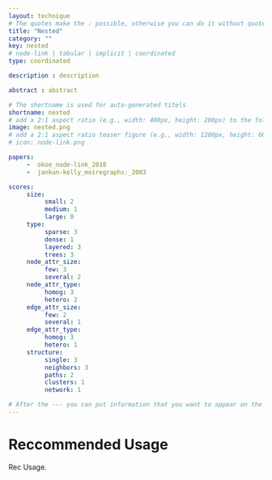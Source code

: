 ```yaml
---
layout: technique
# The quotes make the : possible, otherwise you can do it without quotes
title: "Nested"
category: ""
key: nested
# node-link | tabular | implicit | coordinated 
type: coordinated

description : description

abstract : abstract

# The shortname is used for auto-generated titels
shortname: nested
# add a 2:1 aspect ratio (e.g., width: 400px, height: 200px) to the folder /assets/images/papers/
image: nested.png
# add a 2:1 aspect ratio teaser figure (e.g., width: 1200px, height: 600px) to the folder /assets/images/papers/
# icon: node-link.png

papers:
     -  okoe_node-link_2018
     -  jankun-kelly_moiregraphs:_2003

scores:
     size: 
          small: 2
          medium: 1
          large: 0
     type: 
          sparse: 3
          dense: 1
          layered: 3
          trees: 3
     node_attr_size: 
          few: 3
          several: 2
     node_attr_type: 
          homog: 3
          hetero: 2
     edge_attr_size: 
          few: 2
          several: 1
     edge_attr_type: 
          homog: 3
          hetero: 1
     structure: 
          single: 3
          neighbors: 3
          paths: 2
          clusters: 1
          network: 1

# After the --- you can put information that you want to appear on the website using markdown formatting or HTML. A good example are acknowledgements, extra references, an erratum, etc.
---
```


# Reccommended Usage

Rec Usage.  


